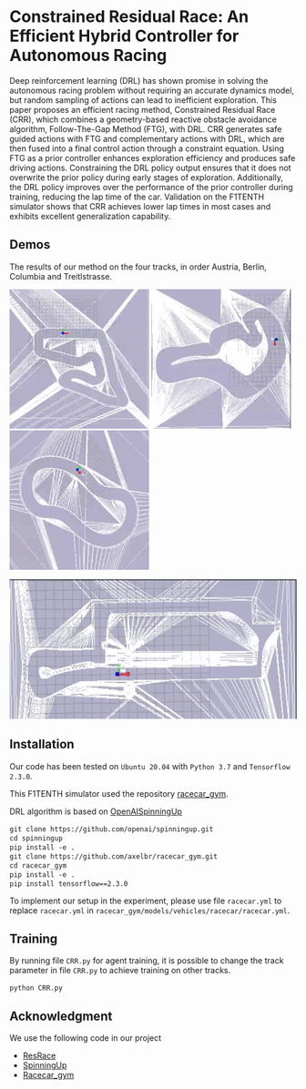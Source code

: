# Constrained Residual Race: An Efficient Hybrid Controller for Autonomous Racing
Deep reinforcement learning (DRL) has shown promise in solving the autonomous racing problem without requiring an accurate dynamics model, 
but random sampling of actions can lead to inefficient exploration. 
This paper proposes an efficient racing method, Constrained Residual Race (CRR), which combines a geometry-based reactive obstacle avoidance algorithm, 
Follow-The-Gap Method (FTG), with DRL. CRR generates safe guided actions with FTG and complementary actions with DRL, 
which are then fused into a final control action through a constraint equation. 
Using FTG as a prior controller enhances exploration efficiency and produces safe driving actions. 
Constraining the DRL policy output ensures that it does not overwrite the prior policy during early stages of exploration. 
Additionally, the DRL policy improves over the performance of the prior controller during training, reducing the lap time of the car. 
Validation on the F1TENTH simulator shows that CRR achieves lower lap times in most cases and exhibits excellent generalization capability.

## Demos
The results of our method on the four tracks, in order Austria, Berlin, Columbia and Treitlstrasse.

<img src="gif/Aus.gif" width="245"> <img src="gif/Ber.gif" width="245"> <img src="gif/Col.gif" width="245">

 <img src="gif/Tre.gif" width="745" height="245">



## Installation
Our code has been tested on `Ubuntu 20.04` with `Python 3.7` and `Tensorflow 2.3.0`. 

This F1TENTH simulator used the repository [racecar_gym](https://github.com/axelbr/racecar_gym).

DRL algorithm is based on [OpenAISpinningUp](https://github.com/openai/spinningup)
```
git clone https://github.com/openai/spinningup.git 
cd spinningup 
pip install -e . 
git clone https://github.com/axelbr/racecar_gym.git
cd racecar_gym
pip install -e .
pip install tensorflow==2.3.0 

```

To implement our setup in the experiment, 
please use file ```racecar.yml``` to replace 
```racecar.yml``` in 
```racecar_gym/models/vehicles/racecar/racecar.yml```.

## Training

By running file ```CRR.py``` for agent training, 
it is possible to change the track parameter in file ```CRR.py``` to achieve training on other tracks.

```
python CRR.py
```

## Acknowledgment

We use the following code in our project

* [ResRace](https://github.com/kaixindelele/ResRace)
* [SpinningUp](https://github.com/openai/spinningup)
* [Racecar_gym](https://github.com/axelbr/racecar_gym)
